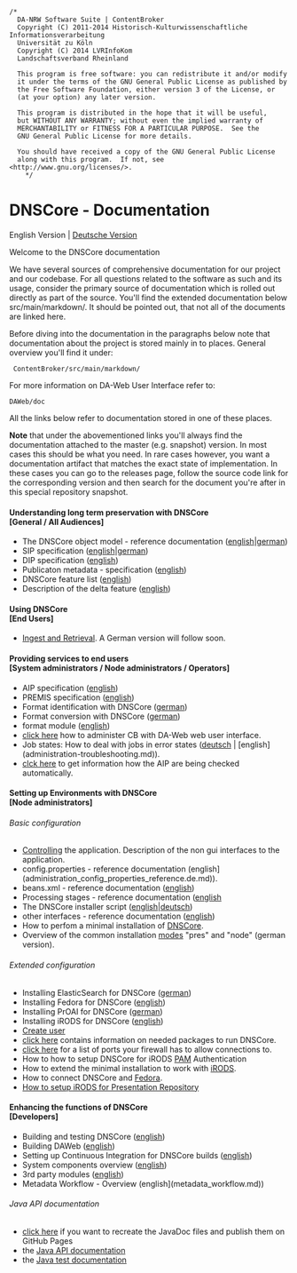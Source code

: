 	/*
	  DA-NRW Software Suite | ContentBroker
	  Copyright (C) 2011-2014 Historisch-Kulturwissenschaftliche Informationsverarbeitung
	  Universität zu Köln
	  Copyright (C) 2014 LVRInfoKom
	  Landschaftsverband Rheinland
	
	  This program is free software: you can redistribute it and/or modify
	  it under the terms of the GNU General Public License as published by
	  the Free Software Foundation, either version 3 of the License, or
	  (at your option) any later version.
	
	  This program is distributed in the hope that it will be useful,
	  but WITHOUT ANY WARRANTY; without even the implied warranty of
	  MERCHANTABILITY or FITNESS FOR A PARTICULAR PURPOSE.  See the
	  GNU General Public License for more details.
	
	  You should have received a copy of the GNU General Public License
	  along with this program.  If not, see <http://www.gnu.org/licenses/>.
        */

# DNSCore - Documentation

English Version | [Deutsche Version](documentation.de.md)

Welcome to the DNSCore documentation

We have several sources of comprehensive documentation for our project and our codebase.
For all questions related to the software as such and its usage, consider the primary source of
documentation which is rolled out directly as part of the source. You'll find the extended documentation 
below src/main/markdown/. It should be pointed out, that not all of the documents are linked here. 

Before diving into the documentation in the paragraphs below note that documentation about the
project is stored mainly in to places.
General overview you'll find it under:

     ContentBroker/src/main/markdown/

For more information on DA-Web User Interface refer to:

    DAWeb/doc

All the links below refer to documentation stored in one of these places.

**Note** that under the abovementioned links you'll always find the documentation attached to the master (e.g. snapshot) version. In most cases this should be what you need. In rare cases however, you want a documentation artifact that matches the exact state of implementation. In these cases you can go to
the releases page, follow the source code link for the corresponding version and then search for the document you're after in this special repository snapshot.

#### Understanding long term preservation with DNSCore<br>[General / All Audiences]

* The DNSCore object model - reference documentation ([english](object_model.md)|[german](object_model.de.md))
* SIP specification ([english](specification_sip.md)|[german](specification_sip.de.md))
* DIP specification ([english](specification_dip.md))
* Publicaton metadata - specification ([english](specification_publication_metadata.md))
* DNSCore feature list ([english](features.md))
* Description of the delta feature ([english](the_delta_feature.md))

#### Using DNSCore<br>[End Users]

* [Ingest and Retrieval](../../../../DAWeb/doc/manual_ingest_and_retrieval.md). A German version will follow soon.

#### Providing services to end users<br>[System administrators / Node administrators / Operators]

* AIP specification ([english](specification_aip.md))
* PREMIS specification ([english](specification_premis.md))
* Format identification with DNSCore ([german](operations_format_conversion.de.md))
* Format conversion with DNSCore ([german](operations_format_conversion.de.md))
* format module ([english](format_module.md))
* [click here](../../../../DAWeb/doc/contentBroker_administration.md) how to administer CB with DA-Web web user interface.
* Job states: How to deal with jobs in error states ([deutsch](administration-troubleshooting_de.md) | [english] (administration-troubleshooting.md)).
* [clck here](audit.md) to get information how the AIP are being checked automatically.

#### Setting up Environments with DNSCore<br>[Node administrators]

###### Basic configuration 

* [Controlling](administration-services.md) the application. Description of the non gui interfaces to the application.
* config.properties - reference documentation (english](administration_config_properties_reference.de.md)).
* beans.xml - reference documentation ([english](administration-beans.md))
* Processing stages - reference documentation ([english](processing_stages.md)
* The DNSCore installer script ([english](administration-the-installer.md)|[deutsch](administration-the-installer.de.md))
* other interfaces - reference documentation ([english](administration-interfaces.md))
* How to perfom a minimal installation of [DNSCore](installation_minimal.md).
* Overview of the common installation [modes](administration-dnscore-modes.de.md) "pres" and "node" (german version).

###### Extended configuration

* Installing ElasticSearch for DNSCore ([german](install_elasticsearch.de.md))
* Installing Fedora for DNSCore ([english](install_fedora.md))
* Installing PrOAI for DNSCore ([german](install_proai.md))
* Installing iRODS for DNSCore ([english](installation_irods.md))
* [Create user](create_user.md)
* [click here](needed_packages.md) contains information on needed packages to run DNSCore.
* [click here](installation_open_ports.md) for a list of ports your firewall has to allow connections to.
* How to how to setup DNSCore for iRODS [PAM](using_iRODS_PAM_auth.md) Authentication
* How to extend the minimal installation to work with [iRODS](installation_irods_cb.md).
* How to connect DNSCore and [Fedora](install_fedora.md).
* [How to setup iRODS for Presentation Repository](installation_setup_irods.md)


#### Enhancing the functions of DNSCore<br>[Developers]

* Building and testing DNSCore ([english](development_deploy.md))
* Building DAWeb ([english](../../../../DAWeb/doc/deploy.md))
* Setting up Continuous Integration for DNSCore builds ([english](development_setting_up_ci.md))
* System components overview ([english](components_connectors.md))
* 3rd party modules ([english](3rdPartyTools.md))
* Metadata Workflow - Overview (english](metadata_workflow.md))

###### Java API documentation

* [click here](javadoc.md) if you want to recreate the JavaDoc files and publish them on GitHub Pages
* the [Java API documentation](http://da-nrw.github.io/DNSCore/apidocs/)
* the [Java test documentation](http://da-nrw.github.io/DNSCore/testapidocs/)
